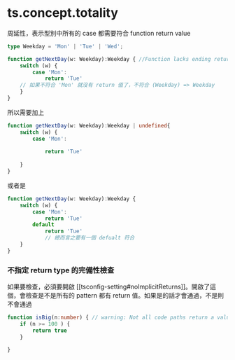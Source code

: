 # ts.concept.totality



周延性，表示型別中所有的 case 都需要符合 function return value 

```ts
type Weekday = 'Mon' | 'Tue' | 'Wed';

function getNextDay(w: Weekday):Weekday { //Function lacks ending return statement and return type does not include 'undefined'.ts(2366)
    switch (w) {
        case 'Mon':
            return 'Tue'
    // 如果不符合 'Mon' 就沒有 return 值了，不符合 (Weekday) => Weekday
    }
}

```

所以需要加上

```ts
function getNextDay(w: Weekday):Weekday | undefined{ 
    switch (w) {
        case 'Mon':
        
            return 'Tue'
    
    }
}
```

或者是

```ts
function getNextDay(w: Weekday):Weekday { 
    switch (w) {
        case 'Mon':
            return 'Tue'
        default 
            return 'Tue'
            // 總而言之要有一個 defualt 符合
    }
}
```


### 不指定 return type 的完備性檢查

如果要檢查，必須要開啟 [[tsconfig-setting#noImplicitReturns]]。開啟了這個，會檢查是不是所有的 pattern 都有 return 值。如果是的話才會通過，不是則不會通過


```ts
function isBig(n:number) { // warning: Not all code paths return a value.ts(7030)
    if (n >= 100 ) {
        return true
    }
 
}
```




